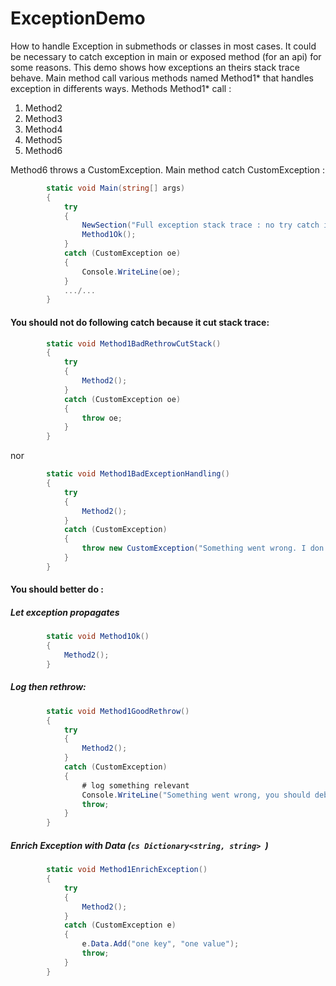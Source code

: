 # ExceptionDemo
How to handle Exception in submethods or classes in most cases. It could be necessary to catch exception in main or exposed method (for an api) for some reasons. This demo shows how exceptions an theirs stack trace behave. 
Main method call various methods named Method1* that handles exception in differents ways. Methods Method1* call :

1. Method2
2. Method3
3. Method4
4. Method5
5. Method6

Method6 throws a CustomException. Main method catch CustomException :
```cs
        static void Main(string[] args)
        {
            try
            {
                NewSection("Full exception stack trace : no try catch in called methods");
                Method1Ok();
            }
            catch (CustomException oe)
            {
                Console.WriteLine(oe);
            }
			.../...
		}
```

#### You should not do following catch because it cut stack trace:
```cs
        static void Method1BadRethrowCutStack()
        {
            try
            {
                Method2();
            }
            catch (CustomException oe)
            {
                throw oe;
            }
        }
```
nor
```cs
        static void Method1BadExceptionHandling()
        {
            try
            {
                Method2();
            }
            catch (CustomException)
            {
                throw new CustomException("Something went wrong. I don't know where");
            }
        }
```

#### You should better do :
##### Let exception propagates
```cs
        static void Method1Ok()
        {
            Method2();
        }
```
##### Log then rethrow:
```cs
        static void Method1GoodRethrow()
        {
            try
            {
                Method2();
            }
            catch (CustomException)
            {
			    # log something relevant
				Console.WriteLine("Something went wrong, you should debug.");
                throw;
            }
        }
```
##### Enrich Exception with Data (```cs Dictionary<string, string> ```)
```cs
        static void Method1EnrichException()
        {
            try
            {
                Method2();
            }
            catch (CustomException e)
            {
                e.Data.Add("one key", "one value");
                throw;
            }
        }
```
